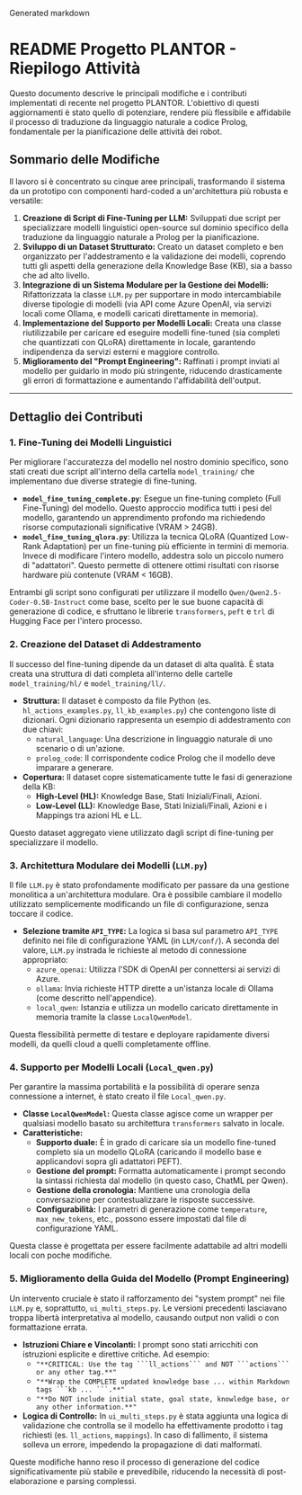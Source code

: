 Generated markdown
# README Progetto PLANTOR - Riepilogo Attività

Questo documento descrive le principali modifiche e i contributi implementati di recente nel progetto PLANTOR. L'obiettivo di questi aggiornamenti è stato quello di potenziare, rendere più flessibile e affidabile il processo di traduzione da linguaggio naturale a codice Prolog, fondamentale per la pianificazione delle attività dei robot.

## Sommario delle Modifiche

Il lavoro si è concentrato su cinque aree principali, trasformando il sistema da un prototipo con componenti hard-coded a un'architettura più robusta e versatile:

1.  **Creazione di Script di Fine-Tuning per LLM:** Sviluppati due script per specializzare modelli linguistici open-source sul dominio specifico della traduzione da linguaggio naturale a Prolog per la pianificazione.
2.  **Sviluppo di un Dataset Strutturato:** Creato un dataset completo e ben organizzato per l'addestramento e la validazione dei modelli, coprendo tutti gli aspetti della generazione della Knowledge Base (KB), sia a basso che ad alto livello.
3.  **Integrazione di un Sistema Modulare per la Gestione dei Modelli:** Rifattorizzata la classe `LLM.py` per supportare in modo intercambiabile diverse tipologie di modelli (via API come Azure OpenAI, via servizi locali come Ollama, e modelli caricati direttamente in memoria).
4.  **Implementazione del Supporto per Modelli Locali:** Creata una classe riutilizzabile per caricare ed eseguire modelli fine-tuned (sia completi che quantizzati con QLoRA) direttamente in locale, garantendo indipendenza da servizi esterni e maggiore controllo.
5.  **Miglioramento del "Prompt Engineering":** Raffinati i prompt inviati al modello per guidarlo in modo più stringente, riducendo drasticamente gli errori di formattazione e aumentando l'affidabilità dell'output.

---

## Dettaglio dei Contributi

### 1. Fine-Tuning dei Modelli Linguistici

Per migliorare l'accuratezza del modello nel nostro dominio specifico, sono stati creati due script all'interno della cartella `model_training/` che implementano due diverse strategie di fine-tuning.

-   **`model_fine_tuning_complete.py`**: Esegue un fine-tuning completo (Full Fine-Tuning) del modello. Questo approccio modifica tutti i pesi del modello, garantendo un apprendimento profondo ma richiedendo risorse computazionali significative (VRAM > 24GB).
-   **`model_fine_tuning_qlora.py`**: Utilizza la tecnica QLoRA (Quantized Low-Rank Adaptation) per un fine-tuning più efficiente in termini di memoria. Invece di modificare l'intero modello, addestra solo un piccolo numero di "adattatori". Questo permette di ottenere ottimi risultati con risorse hardware più contenute (VRAM < 16GB).

Entrambi gli script sono configurati per utilizzare il modello `Qwen/Qwen2.5-Coder-0.5B-Instruct` come base, scelto per le sue buone capacità di generazione di codice, e sfruttano le librerie `transformers`, `peft` e `trl` di Hugging Face per l'intero processo.

### 2. Creazione del Dataset di Addestramento

Il successo del fine-tuning dipende da un dataset di alta qualità. È stata creata una struttura di dati completa all'interno delle cartelle `model_training/hl/` e `model_training/ll/`.

-   **Struttura:** Il dataset è composto da file Python (es. `hl_actions_examples.py`, `ll_kb_examples.py`) che contengono liste di dizionari. Ogni dizionario rappresenta un esempio di addestramento con due chiavi:
    -   `natural_language`: Una descrizione in linguaggio naturale di uno scenario o di un'azione.
    -   `prolog_code`: Il corrispondente codice Prolog che il modello deve imparare a generare.
-   **Copertura:** Il dataset copre sistematicamente tutte le fasi di generazione della KB:
    -   **High-Level (HL):** Knowledge Base, Stati Iniziali/Finali, Azioni.
    -   **Low-Level (LL):** Knowledge Base, Stati Iniziali/Finali, Azioni e i Mappings tra azioni HL e LL.

Questo dataset aggregato viene utilizzato dagli script di fine-tuning per specializzare il modello.

### 3. Architettura Modulare dei Modelli (`LLM.py`)

Il file `LLM.py` è stato profondamente modificato per passare da una gestione monolitica a un'architettura modulare. Ora è possibile cambiare il modello utilizzato semplicemente modificando un file di configurazione, senza toccare il codice.

-   **Selezione tramite `API_TYPE`:** La logica si basa sul parametro `API_TYPE` definito nei file di configurazione YAML (in `LLM/conf/`). A seconda del valore, `LLM.py` instrada le richieste al metodo di connessione appropriato:
    -   `azure_openai`: Utilizza l'SDK di OpenAI per connettersi ai servizi di Azure.
    -   `ollama`: Invia richieste HTTP dirette a un'istanza locale di Ollama (come descritto nell'appendice).
    -   `local_qwen`: Istanzia e utilizza un modello caricato direttamente in memoria tramite la classe `LocalQwenModel`.

Questa flessibilità permette di testare e deployare rapidamente diversi modelli, da quelli cloud a quelli completamente offline.

### 4. Supporto per Modelli Locali (`Local_qwen.py`)

Per garantire la massima portabilità e la possibilità di operare senza connessione a internet, è stato creato il file `Local_qwen.py`.

-   **Classe `LocalQwenModel`:** Questa classe agisce come un wrapper per qualsiasi modello basato su architettura `transformers` salvato in locale.
-   **Caratteristiche:**
    -   **Supporto duale:** È in grado di caricare sia un modello fine-tuned completo sia un modello QLoRA (caricando il modello base e applicandovi sopra gli adattatori PEFT).
    -   **Gestione del prompt:** Formatta automaticamente i prompt secondo la sintassi richiesta dal modello (in questo caso, ChatML per Qwen).
    -   **Gestione della cronologia:** Mantiene una cronologia della conversazione per contestualizzare le risposte successive.
    -   **Configurabilità:** I parametri di generazione come `temperature`, `max_new_tokens`, etc., possono essere impostati dal file di configurazione YAML.

Questa classe è progettata per essere facilmente adattabile ad altri modelli locali con poche modifiche.

### 5. Miglioramento della Guida del Modello (Prompt Engineering)

Un intervento cruciale è stato il rafforzamento dei "system prompt" nei file `LLM.py` e, soprattutto, `ui_multi_steps.py`. Le versioni precedenti lasciavano troppa libertà interpretativa al modello, causando output non validi o con formattazione errata.

-   **Istruzioni Chiare e Vincolanti:** I prompt sono stati arricchiti con istruzioni esplicite e direttive critiche. Ad esempio:
    -   `"**CRITICAL: Use the tag ```ll_actions``` and NOT ```actions``` or any other tag.**"`
    -   `"**Wrap the COMPLETE updated knowledge base ... within Markdown tags ```kb ... ```.**"`
    -   `"**Do NOT include initial state, goal state, knowledge base, or any other information.**"`
-   **Logica di Controllo:** In `ui_multi_steps.py` è stata aggiunta una logica di validazione che controlla se il modello ha effettivamente prodotto i tag richiesti (es. `ll_actions`, `mappings`). In caso di fallimento, il sistema solleva un errore, impedendo la propagazione di dati malformati.

Queste modifiche hanno reso il processo di generazione del codice significativamente più stabile e prevedibile, riducendo la necessità di post-elaborazione e parsing complessi.